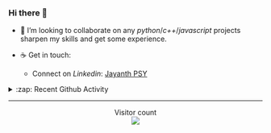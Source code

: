 ### Hi there 👋

<!-- - 🛠 I’m currently interning at [Tower Research Capital](https://www.tower-research.com/) in Core Engineering division. -->

- 👯 I’m looking to collaborate on any *python*/*c++*/*javascript* projects sharpen my skills and get some experience.

- ☕ Get in touch:
  +  Connect on *Linkedin*: [Jayanth PSY](https://www.linkedin.com/in/jayanth-p-b3924812a/)

<!--- ⚡ Fun fact: *Python* is older than *C++* and *Java*. -->

<!-- - :memo: The languages I use these days: 

<img src="https://wakatime.com/share/@j_tesla/e1311265-6285-4c3b-93d5-095ff9619aaf.png" width="700"/>
 -->
<details>
  <summary>:zap: Recent Github Activity</summary>
  
<!--START_SECTION:activity-->
1. 🎉 Merged PR [#142](https://github.com/j-tesla/blog-list/pull/142) in [j-tesla/blog-list](https://github.com/j-tesla/blog-list)
2. 🎉 Merged PR [#143](https://github.com/j-tesla/blog-list/pull/143) in [j-tesla/blog-list](https://github.com/j-tesla/blog-list)
3. 🎉 Merged PR [#139](https://github.com/j-tesla/blog-list/pull/139) in [j-tesla/blog-list](https://github.com/j-tesla/blog-list)
4. 🎉 Merged PR [#136](https://github.com/j-tesla/blog-list/pull/136) in [j-tesla/blog-list](https://github.com/j-tesla/blog-list)
5. 🎉 Merged PR [#135](https://github.com/j-tesla/blog-list/pull/135) in [j-tesla/blog-list](https://github.com/j-tesla/blog-list)
<!--END_SECTION:activity-->

</details>

-----

<p align="center"> 
  Visitor count<br>
  <img src="https://profile-counter.glitch.me/j-tesla/count.svg" />
</p>












<!--
**j-tesla/j-tesla** is a ✨ _special_ ✨ repository because its `README.md` (this file) appears on your GitHub profile.

Here are some ideas to get you started:

- 🔭 I’m currently working on ...
- 🌱 I’m currently learning ...
- 👯 I’m looking to collaborate on ...
- 🤔 I’m looking for help with ...
- 💬 Ask me about ...
- 📫 How to reach me: ...
- 😄 Pronouns: ...
- ⚡ Fun fact: ...
-->

